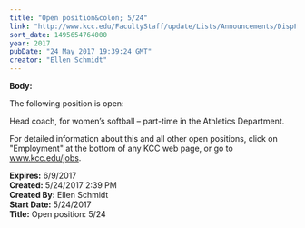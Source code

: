 ```yaml
---
title: "Open position&colon; 5/24"
link: "http://www.kcc.edu/FacultyStaff/update/Lists/Announcements/DispForm.aspx?ID=2442"
sort_date: 1495654764000
year: 2017
pubDate: "24 May 2017 19:39:24 GMT"
creator: "Ellen Schmidt"
---
```


<div><b>Body:</b> <div class="ExternalClass7E91D24149A7417BA558829A75ADD224"><p>​The following position is open:</p>
<p>Head coach, for women’s softball – part-time in the Athletics Department.</p>
<p>For detailed information about this and all other open positions, click on &quot;Employment&quot; at the bottom of any KCC web page, or go to <a href="/jobs">www.kcc.edu/jobs</a>.</p></div></div>
<div><b>Expires:</b> 6/9/2017</div>
<div><b>Created:</b> 5/24/2017 2:39 PM</div>
<div><b>Created By:</b> Ellen Schmidt</div>
<div><b>Start Date:</b> 5/24/2017</div>
<div><b>Title:</b> Open position: 5/24</div>
